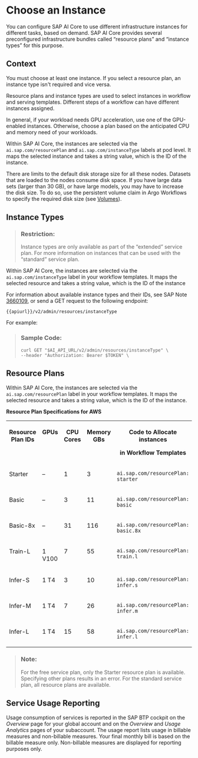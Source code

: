 <!-- copyc58d4e584a5b40a2992265beb9b6be3c -->

# Choose an Instance

You can configure SAP AI Core to use different infrastructure instances for different tasks, based on demand. SAP AI Core provides several preconfigured infrastructure bundles called “resource plans” and “instance types” for this purpose.



## Context

You must choose at least one instance. If you select a resource plan, an instance type isn't required and vice versa.

Resource plans and instance types are used to select instances in workflow and serving templates. Different steps of a workflow can have different instances assigned.

In general, if your workload needs GPU acceleration, use one of the GPU-enabled instances. Otherwise, choose a plan based on the anticipated CPU and memory need of your workloads.

Within SAP AI Core, the instances are selected via the `ai.sap.com/resourcePlan` and `ai.sap.com/instanceType` labels at pod level. It maps the selected instance and takes a string value, which is the ID of the instance.

There are limits to the default disk storage size for all these nodes. Datasets that are loaded to the nodes consume disk space. If you have large data sets \(larger than 30 GB\), or have large models, you may have to increase the disk size. To do so, use the persistent volume claim in Argo Workflows to specify the required disk size \(see [Volumes](https://argoproj.github.io/argo-workflows/walk-through/volumes/)\).



## Instance Types

> ### Restriction:  
> Instance types are only available as part of the “extended” service plan. For more information on instances that can be used with the “standard” service plan.

Within SAP AI Core, the instances are selected via the `ai.sap.com/instanceType` label in your workflow templates. It maps the selected resource and takes a string value, which is the ID of the instance

For information about available instance types and their IDs, see SAP Note [3660109](https://me.sap.com/notes/3660109), or send a GET request to the following endpoint:

`{{apiurl}}/v2/admin/resources/instanceType`

For example:

> ### Sample Code:  
> ```
> curl GET "$AI_API_URL/v2/admin/resources/instanceType" \
> --header "Authorization: Bearer $TOKEN" \
> 
> ```



## Resource Plans

Within SAP AI Core, the instances are selected via the `ai.sap.com/resourcePlan` label in your workflow templates. It maps the selected resource and takes a string value, which is the ID of the instance.

**Resource Plan Specifications for AWS**


<table>
<tr>
<th valign="top">

Resource Plan IDs

</th>
<th valign="top">

GPUs

</th>
<th valign="top">

CPU Cores

</th>
<th valign="top">

Memory GBs

</th>
<th valign="top">

Code to Allocate instances

in Workflow Templates

</th>
</tr>
<tr>
<td valign="top">

Starter

</td>
<td valign="top">

–

</td>
<td valign="top">

1

</td>
<td valign="top">

3

</td>
<td valign="top">

`ai.sap.com/resourcePlan: starter`

</td>
</tr>
<tr>
<td valign="top">

Basic

</td>
<td valign="top">

–

</td>
<td valign="top">

3

</td>
<td valign="top">

11

</td>
<td valign="top">

`ai.sap.com/resourcePlan: basic`

</td>
</tr>
<tr>
<td valign="top">

Basic-8x

</td>
<td valign="top">

–

</td>
<td valign="top">

31

</td>
<td valign="top">

116

</td>
<td valign="top">

`ai.sap.com/resourcePlan: basic.8x`

</td>
</tr>
<tr>
<td valign="top">

Train-L

</td>
<td valign="top">

1 V100

</td>
<td valign="top">

7

</td>
<td valign="top">

55

</td>
<td valign="top">

`ai.sap.com/resourcePlan: train.l`

</td>
</tr>
<tr>
<td valign="top">

Infer-S

</td>
<td valign="top">

1 T4

</td>
<td valign="top">

3

</td>
<td valign="top">

10

</td>
<td valign="top">

`ai.sap.com/resourcePlan: infer.s`

</td>
</tr>
<tr>
<td valign="top">

Infer-M

</td>
<td valign="top">

1 T4

</td>
<td valign="top">

7

</td>
<td valign="top">

26

</td>
<td valign="top">

`ai.sap.com/resourcePlan: infer.m`

</td>
</tr>
<tr>
<td valign="top">

Infer-L

</td>
<td valign="top">

1 T4

</td>
<td valign="top">

15

</td>
<td valign="top">

58

</td>
<td valign="top">

`ai.sap.com/resourcePlan: infer.l`

</td>
</tr>
</table>

> ### Note:  
> For the free service plan, only the Starter resource plan is available. Specifying other plans results in an error. For the standard service plan, all resource plans are available.

<a name="loiocf3a9a5bb3f1476caf3099281da96a67"/>

<!-- loiocf3a9a5bb3f1476caf3099281da96a67 -->

## Service Usage Reporting

Usage consumption of services is reported in the SAP BTP cockpit on the *Overview* page for your global account and on the *Overview* and *Usage Analytics* pages of your subaccount. The usage report lists usage in billable measures and non-billable measures. Your final monthly bill is based on the billable measure only. Non-billable measures are displayed for reporting purposes only.

